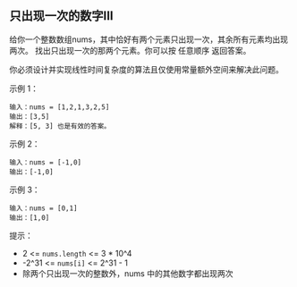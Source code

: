 ## 只出现一次的数字III

给你一个整数数组nums，其中恰好有两个元素只出现一次，其余所有元素均出现两次。 找出只出现一次的那两个元素。你可以按 任意顺序 返回答案。

你必须设计并实现线性时间复杂度的算法且仅使用常量额外空间来解决此问题。



示例 1：

```
输入：nums = [1,2,1,3,2,5]
输出：[3,5]
解释：[5, 3] 也是有效的答案。
```

示例 2：

```
输入：nums = [-1,0]
输出：[-1,0]
```

示例 3：

```
输入：nums = [0,1]
输出：[1,0]
```

提示：

* 2 <= `nums.length` <= 3 * 10^4
* -2^31 <= `nums[i]` <= 2^31 - 1
* 除两个只出现一次的整数外，nums 中的其他数字都出现两次